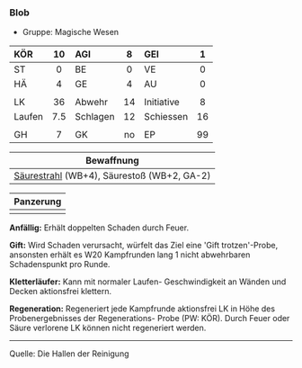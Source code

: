 ### Blob

- Gruppe: Magische Wesen

| KÖR    | 10  | AGI      |  8  | GEI        |  1  |
| :----- | :-: | :------- | :-: | :--------- | :-: |
| ST     |  0  | BE       |  0  | VE         |  0  |
| HÄ     |  4  | GE       |  4  | AU         |  0  |
|        |     |          |     |            |     |
| LK     | 36  | Abwehr   | 14  | Initiative |  8  |
| Laufen | 7.5 | Schlagen | 12  | Schiessen  | 16  |
|        |     |          |     |            |     |
| GH     |  7  | GK       | no  | EP         | 99  |

|                 Bewaffnung                 |
| :----------------------------------------: |
| [Säurestrahl](../../fanwerk/zauber/saeurestrahl.md) (WB+4), Säurestoß (WB+2, GA-2) |

| Panzerung |
| :-------: |
|           |

**Anfällig:** Erhält doppelten Schaden durch Feuer.

**Gift:** Wird Schaden verursacht, würfelt das Ziel eine 'Gift trotzen'-Probe, ansonsten erhält es W20 Kampfrunden lang 1 nicht abwehrbaren Schadenspunkt pro Runde.

**Kletterläufer:** Kann mit normaler Laufen- Geschwindigkeit an Wänden und Decken aktionsfrei klettern.

**Regeneration:** Regeneriert jede Kampfrunde aktionsfrei LK in Höhe des Probenergebnisses der Regenerations- Probe (PW: KÖR). Durch Feuer oder Säure verlorene LK können nicht regeneriert werden.

---

Quelle: Die Hallen der Reinigung
